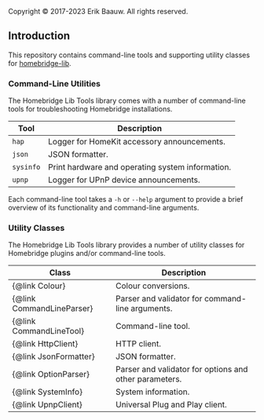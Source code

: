 Copyright © 2017-2023 Erik Baauw. All rights reserved.

## Introduction
This repository contains command-line tools and supporting utility classes for 
[homebridge-lib](https://github.com/ebaauw/homebridge-lib).

### Command-Line Utilities
The Homebridge Lib Tools library comes with a number of command-line tools for troubleshooting Homebridge installations.

Tool      | Description
--------- | -----------
`hap`     | Logger for HomeKit accessory announcements.
`json`    | JSON formatter.
`sysinfo` | Print hardware and operating system information.
`upnp`    | Logger for UPnP device announcements.

Each command-line tool takes a `-h` or `--help` argument to provide a brief overview of its functionality and command-line arguments.

### Utility Classes
The Homebridge Lib Tools library provides a number of utility classes for Homebridge plugins and/or command-line tools.

Class                      | Description
-------------------------- | -----------
{@link Colour}             | Colour conversions.
{@link CommandLineParser}  | Parser and validator for command-line arguments.
{@link CommandLineTool}    | Command-line tool.
{@link HttpClient}         | HTTP client.
{@link JsonFormatter}      | JSON formatter.
{@link OptionParser}       | Parser and validator for options and other parameters.
{@link SystemInfo}         | System information.
{@link UpnpClient}         | Universal Plug and Play client.
